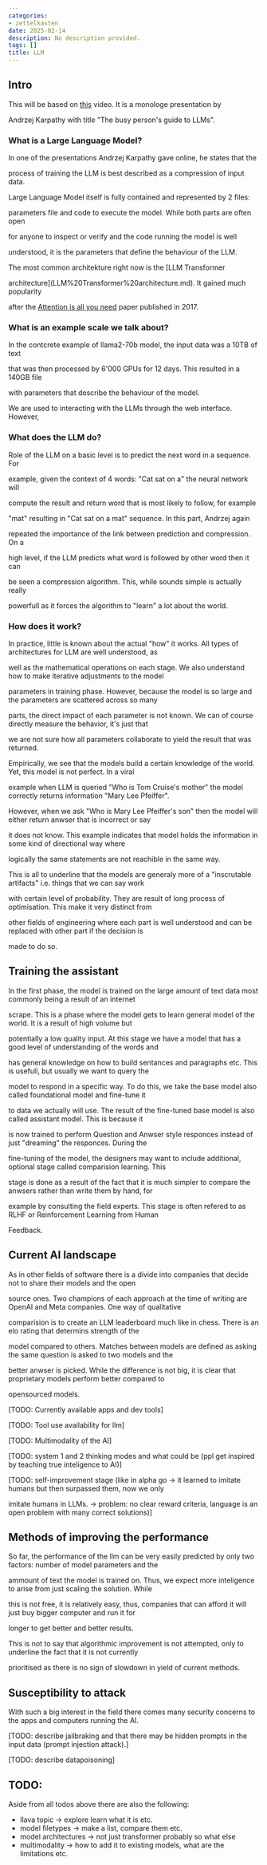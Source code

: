 ```yaml
---
categories:
- zettelkasten
date: 2025-02-14
description: No description provided.
tags: []
title: LLM
---
```


## Intro

This will be based on [this](https://www.youtube.com/watch?v=zjkBMFhNj_g) video. It is a monologe presentation by

Andrzej Karpathy with title "The busy person's guide to LLMs". 

### What is a Large Language Model?

In one of the presentations Andrzej Karpathy gave online, he states that the

process of training the LLM is best described as a compression of input data.

Large Language Model itself is fully contained and represented by 2 files:

parameters file and code to execute the model. While both parts are often open

for anyone to inspect or verify and the code running the model is well

understood, it is the parameters that define the behaviour of the LLM. 

The most common architekture right now is the [LLM Transformer

architecture](LLM%20Transformer%20architecture.md). It gained much popularity

after the [Attention is all you need](../attachments/Attention%20is%20all%20you%20need.pdf) paper published in 2017.

### What is an example scale we talk about?

In the contcrete example of llama2-70b model, the input data was a 10TB of text

that was then processed by 6'000 GPUs for 12 days. This resulted in a 140GB file

with parameters that describe the behaviour of the model.

We are used to interacting with the LLMs through the web interface. However,

### What does the LLM do?

Role of the LLM on a basic level is to predict the next word in a sequence. For

example, given the context of 4 words: "Cat sat on a" the neural network will

compute the result and return word that is most likely to follow, for example

"mat" resulting in "Cat sat on a mat" sequence. In this part, Andrzej again

repeated the importance of the link between prediction and compression. On a

high level, if the LLM predicts what word is followed by other word then it can

be seen a compression algorithm. This, while sounds simple is actually really

powerfull as it forces the algorithm to "learn" a lot about the world.

### How does it work?

In practice, little is known about the actual "how" it works. All types of architectures for LLM are well understood, as

well as the mathematical operations on each stage. We also understand how to make iterative adjustments to the model 

parameters in training phase. However, because the model is so large and the parameters are scattered across so many 

parts, the direct impact of each parameter is not known. We can of course directly measure the behavior, it's just that

we are not sure how all parameters collaborate to yield the result that was returned. 

Empirically, we see that the models build a certain knowledge of the world. Yet, this model is not perfect. In a viral 

example when LLM is queried "Who is Tom Cruise's mother" the model correctly returns information "Mary Lee Pfeiffer". 

However, when we ask "Who is Mary Lee Pfeiffer's son" then the model will either return anwser that is incorrect or say 

it does not know. This example indicates that model holds the information in some kind of directional way where

logically the same statements are not reachible in the same way.

This is all to underline that the models are generaly more of a "inscrutable artifacts" i.e. things that we can say work 

with certain level of probability. They are result of long process of optimisation. This make it very distinct from

other fields of engineering where each part is well understood and can be replaced with other part if the decision is

made to do so.

## Training the assistant

In the first phase, the model is trained on the large amount of text data most commonly being a result of an internet

scrape. This is a phase where the model gets to learn general model of the world. It is a result of high volume but

potentially a low quality input. At this stage we have a model that has a good level of understanding of the words and

has general knowledge on how to build sentances and paragraphs etc. This is usefull, but usually we want to query the

model to respond in a specific way. To do this, we take the base model also called foundational model and fine-tune it

to data we actually will use. The result of the fine-tuned base model is also called assistant model. This is because it

is now trained to perform Question and Anwser style responces instead of just "dreaming" the responces. During the

fine-tuning of the model, the designers may want to include additional, optional stage called comparision learning. This

stage is done as a result of the fact that it is much simpler to compare the anwsers rather than write them by hand, for

example by consulting the field experts. This stage is often refered to as RLHF or Reinforcement Learning from Human

Feedback.

## Current AI landscape

As in other fields of software there is a divide into companies that decide not to share their models and the open

source ones. Two champions of each approach at the time of writing are OpenAI and Meta companies. One way of qualitative

comparision is to create an LLM leaderboard much like in chess. There is an elo rating that determins strength of the

model compared to others. Matches between models are defined as asking the same question is asked to two models and the

better anwser is picked. While the difference is not big, it is clear that proprietary models perform better compared to

opensourced models. 

[TODO: Currently available apps and dev tools]

[TODO: Tool use availability for llm]

[TODO: Multimodality of the AI]

[TODO: system 1 and 2 thinking modes and what could be (ppl get inspired by teaching true inteligence to AI)]

[TODO: self-improvement stage (like in alpha go -> it learned to imitate humans but then surpassed them, now we only

imitate humans in LLMs. -> problem: no clear reward criteria, language is an open problem with many correct solutions)]

## Methods of improving the performance

So far, the performance of the llm can be very easily predicted by only two factors: number of model parameters and the

ammount of text the model is trained on. Thus, we expect more inteligence to arise from just scaling the solution. While

this is not free, it is relatively easy, thus, companies that can afford it will just buy bigger computer and run it for

longer to get better and better results. 

This is not to say that algorithmic improvement is not attempted, only to underline the fact that it is not currently

prioritised as there is no sign of slowdown in yield of current methods.

## Susceptibility to attack

With such a big interest in the field there comes many security concerns to the apps and computers running the AI.

[TODO: describe jailbraking and that there may be hidden prompts in the input data (prompt injection attack).]

[TODO: describe datapoisoning]

## TODO:

Aside from all todos above there are also the following:

- llava topic -> explore learn what it is etc.
- model filetypes -> make a list, compare them etc.
- model architectures -> not just transformer probably so what else
- multimodality -> how to add it to existing models, what are the limitations etc.